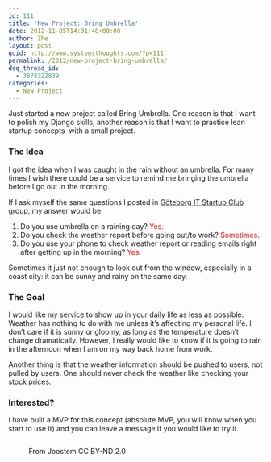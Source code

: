 ```yaml
---
id: 111
title: 'New Project: Bring Umbrella'
date: 2012-11-05T14:31:48+00:00
author: Zhe
layout: post
guid: http://www.systemsthoughts.com/?p=111
permalink: /2012/new-project-bring-umbrella/
dsq_thread_id:
  - 3878322839
categories:
  - New Project
---
```

Just started a new project called Bring Umbrella. One reason is that I want to polish my Django skills, another reason is that I want to practice lean startup concepts  with a small project.

### The Idea

I got the idea when I was caught in the rain without an umbrella. For many times I wish there could be a service to remind me bringing the umbrella before I go out in the morning.

If I ask myself the same questions I posted in <a href="https://www.facebook.com/groups/itstartupclub/" target="_blank">Göteborg IT Startup Club</a> group, my answer would be:

  1. Do you use umbrella on a raining day? <span style="color: #ff0000;">Yes.</span>
  2. Do you check the weather report before going out/to work? <span style="color: #ff0000;">Sometimes.</span>
  3. Do you use your phone to check weather report or reading emails right after getting up in the morning? <span style="color: #ff0000;">Yes.</span>

<!--more-->

Sometimes it just not enough to look out from the window, especially in a coast city: it can be sunny and rainy on the same day.

### The Goal

I would like my service to show up in your daily life as less as possible. Weather has nothing to do with me unless it&#8217;s affecting my personal life. I don&#8217;t care if it is sunny or gloomy, as long as the temperature doesn&#8217;t change dramatically. However, I really would like to know if it is going to rain in the afternoon when I am on my way back home from work.

Another thing is that the weather information should be pushed to users, not pulled by users. One should never check the weather like checking your stock prices.

### Interested?

I have built a MVP for this concept (absolute MVP, you will know when you start to use it) and you can leave a message if you would like to try it.<figure style="width: 240px;" class="wp-caption aligncenter">

[<img src="http://i1.wp.com/farm5.staticflickr.com/4088/5038506989_6956c669d1.jpg?resize=240%2C240" alt="" data-recalc-dims="1" />](http://www.flickr.com/photos/joostem/5038506989/ "It was a sunny rainy day... by Joostem, on Flickr")<figcaption class="wp-caption-text">From Joostem CC BY-ND 2.0</figcaption></figure>